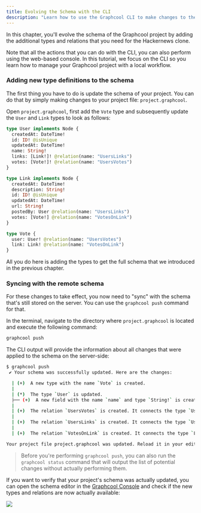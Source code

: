 ```yaml
---
title: Evolving the Schema with the CLI
description: "Learn how to use the Graphcool CLI to make changes to the project's schema"
---
```


In this chapter, you'll evolve the schema of the Graphcool project by adding the additional types and relations that you need for the Hackernews clone.

Note that all the actions that you can do with the CLI, you can also perform using the web-based console. In this tutorial, we focus on the CLI so you learn how to manage your Graphcool project with a local workflow.

### Adding new type definitions to the schema

The first thing you have to do is update the schema of your project. You can do that by simply making changes to your project file: `project.graphcool`.

<Instruction>

Open `project.graphcool`, first add the `Vote` type and subsequently update the `User` and `Link` types to look as follows:

```graphql
type User implements Node {
  createdAt: DateTime!
  id: ID! @isUnique
  updatedAt: DateTime!
  name: String!
  links: [Link!]! @relation(name: "UsersLinks")
  votes: [Vote!]! @relation(name: "UsersVotes")
}

type Link implements Node {
  createdAt: DateTime!
  description: String!
  id: ID! @isUnique
  updatedAt: DateTime!
  url: String!
  postedBy: User @relation(name: "UsersLinks")
  votes: [Vote!] @relation(name: "VotesOnLink")
}

type Vote {
  user: User! @relation(name: "UsersVotes")
  link: Link! @relation(name: "VotesOnLink")
}
```

</Instruction> 

All you do here is adding the types to get the full schema that we introduced in the previous chapter.


### Syncing with the remote schema

For these changes to take effect, you now need to "sync" with the schema that's still stored on the server. You can use the `graphcool push` command for that.

<Instruction>

In the terminal, navigate to the directory where `project.graphcool` is located and execute the following command:

```bash
graphcool push
```

</Instruction>

The CLI output will provide the information about all changes that were applied to the schema on the server-side:

```bash
$ graphcool push
 ✔ Your schema was successfully updated. Here are the changes: 

  | (+)  A new type with the name `Vote` is created.
  |
  | (*)  The type `User` is updated.
  ├── (+)  A new field with the name `name` and type `String!` is created.
  |
  | (+)  The relation `UsersVotes` is created. It connects the type `User` with the type `Vote`.
  |
  | (+)  The relation `UsersLinks` is created. It connects the type `User` with the type `Link`.
  |
  | (+)  The relation `VotesOnLink` is created. It connects the type `Link` with the type `Vote`.

Your project file project.graphcool was updated. Reload it in your editor if needed.
```

> Before you're performing `graphcool push`, you can also run the `graphcool status` command that will output the list of potential changes without actually performing them.

If you want to verify that your project's schema was actually updated, you can open the schema editor in the [Graphcool Console](https://console.graph.cool) and check if the new types and relations are now actually available:

![](http://imgur.com/tZYEBCj.png)



